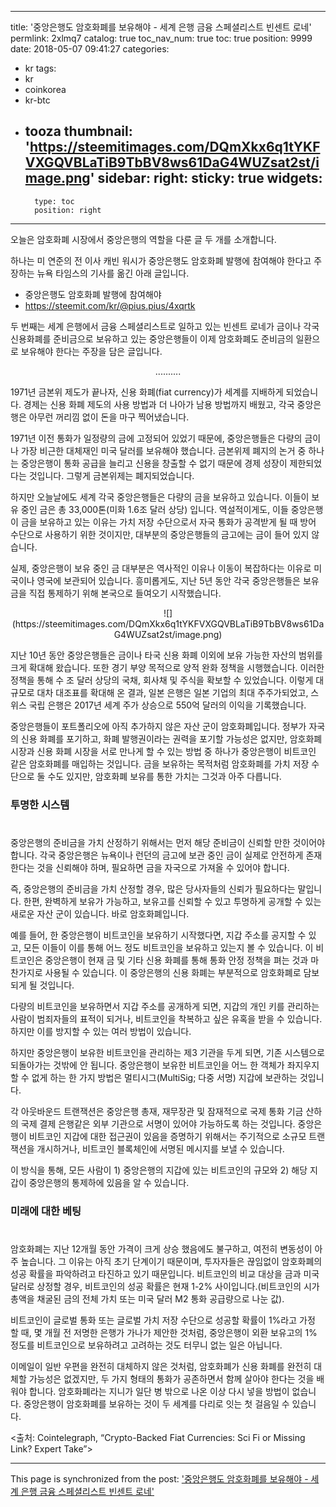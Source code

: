 
---
title: '중앙은행도 암호화폐를 보유해야 - 세계 은행 금융 스페셜리스트 빈센트 로네'
permlink: 2xlmq7
catalog: true
toc_nav_num: true
toc: true
position: 9999
date: 2018-05-07 09:41:27
categories:
- kr
tags:
- kr
- coinkorea
- kr-btc
- tooza
thumbnail: 'https://steemitimages.com/DQmXkx6q1tYKFVXGQVBLaTiB9TbBV8ws61DaG4WUZsat2st/image.png'
sidebar:
    right:
        sticky: true
widgets:
    -
        type: toc
        position: right
---


오늘은 암호화폐 시장에서 중앙은행의 역할을 다룬 글 두 개를 소개합니다.

하나는 미 연준의 전 이사 캐빈 워시가 중앙은행도 암호화폐 발행에 참여해야 한다고 주장하는 뉴욕 타임스의 기사를 옮긴 아래 글입니다.

- 중앙은행도 암호화폐 발행에 참여해야
- https://steemit.com/kr/@pius.pius/4xqrtk

두 번째는 세계 은행에서 금융 스페셜리스트로 일하고 있는 빈센트 로네가 금이나 각국 신용화폐를 준비금으로 보유하고 있는 중앙은행들이 이제 암호화폐도 준비금의 일환으로 보유해야 한다는 주장을 담은 글입니다.

<center>
..........
</center>


1971년 금본위 제도가 끝나자, 신용 화폐(fiat currency)가 세계를 지배하게 되었습니다.  경제는 신용 화폐 제도의 사용 방법과 더 나아가 남용 방법까지 배웠고, 각국 중앙은행은 아무런 꺼리낌 없이 돈을 마구 찍어냈습니다. 

1971년 이전 통화가 일정량의 금에 고정되어 있었기 때문에, 중앙은행들은  다량의 금이나 가장 비근한 대체재인 미국 달러를 보유해야 했습니다. 금본위제 폐지의 논거 중 하나는 중앙은행이 통화 공급을 늘리고 신용을 창출할 수 없기 때문에 경제 성장이 제한되었다는 것입니다. 그렇게 금본위제는 폐지되었습니다.

하지만 오늘날에도 세계 각국 중앙은행들은 다량의 금을 보유하고 있습니다.  이들이 보유 중인 금은 총 33,000톤(미화 1.6조 달러 상당) 입니다.  역설적이게도, 이들 중앙은행이 금을 보유하고 있는 이유는 가치 저장 수단으로서 자국 통화가 공격받게 될 때 방어 수단으로 사용하기 위한 것이지만, 대부분의 중앙은행들의 금고에는 금이 들어 있지 않습니다. 

실제, 중앙은행이 보유 중인 금 대부분은 역사적인 이유나 이동이 복잡하다는 이유로  미국이나 영국에 보관되어 있습니다.  흥미롭게도, 지난 5년 동안 각국 중앙은행들은 보유 금을 직접 통제하기 위해 본국으로 들여오기 시작했습니다.

<center>
![](https://steemitimages.com/DQmXkx6q1tYKFVXGQVBLaTiB9TbBV8ws61DaG4WUZsat2st/image.png)
</center>

지난 10년 동안 중앙은행들은 금이나 타국 신용 화폐 이외에 보유 가능한 자산의 범위를 크게 확대해 왔습니다.  또한 경기 부양 목적으로 양적 완화 정책을 시행했습니다. 이러한 정책을 통해 수 조 달러 상당의 국채, 회사채 및 주식을 확보할 수 있었습니다. 이렇게 대규모로 대차 대조표를 확대해 온 결과, 일본 은행은 일본 기업의 최대 주주가되었고, 스위스 국립 은행은 2017년 세계 주가 상승으로 550억 달러의 이익을 기록했습니다.

중앙은행들이 포트폴리오에 아직 추가하지 않은 자산 군이 암호화폐입니다. 정부가 자국의 신용 화폐를 포기하고, 화폐 발행권이라는 권력을 포기할 가능성은 없지만, 암호화폐 시장과 신용 화폐 시장을 서로 만나게 할 수 있는 방법 중 하나가 중앙은행이 비트코인 같은 암호화폐를 매입하는 것입니다. 금을 보유하는 목적처럼 암호화폐를 가치 저장 수단으로 둘 수도 있지만, 암호화폐 보유를 통한 가치는 그것과 아주 다릅니다. 

### 투명한 시스템
#
중앙은행의 준비금을 가치 산정하기 위해서는 먼저 해당 준비금이 신뢰할 만한 것이어야 합니다. 각국 중앙은행은 뉴욕이나 런던의 금고에 보관 중인 금이 실제로 안전하게 존재한다는 것을 신뢰해야 하며, 필요하면 금을 자국으로 가져올 수 있어야 합니다. 

즉, 중앙은행의 준비금을 가치 산정할 경우, 많은 당사자들의 신뢰가 필요하다는 말입니다.  한편, 완벽하게 보유가 가능하고, 보유고를 신뢰할 수 있고 투명하게 공개할 수 있는 새로운 자산 군이 있습니다.  바로 암호화폐입니다. 

예를 들어, 한 중앙은행이 비트코인을 보유하기 시작했다면, 지갑 주소를 공지할 수 있고, 모든 이들이 이를 통해 어느 정도 비트코인을 보유하고 있는지 볼 수 있습니다.  이 비트코인은 중앙은행이 현재 금 및 기타 신용 화폐를 통해 통화 안정 정책을 펴는 것과 마찬가지로 사용될 수 있습니다. 이 중앙은행의 신용 화폐는 부분적으로 암호화폐로 담보되게 될 것입니다.

다량의 비트코인을 보유하면서 지갑 주소를 공개하게 되면, 지갑의 개인 키를 관리하는 사람이 범죄자들의 표적이 되거나, 비트코인을 착복하고 싶은 유혹을 받을 수 있습니다.  하지만 이를 방지할 수 있는 여러 방법이 있습니다.

하지만 중앙은행이 보유한 비트코인을 관리하는 제3 기관을 두게 되면, 기존 시스템으로 되돌아가는 것밖에 안 됩니다.  중앙은행이 보유한 비트코인을 어느 한 객체가 좌지우지 할 수 없게 하는 한 가지 방법은 멀티시그(MultiSig; 다중 서명) 지갑에 보관하는  것입니다. 

각 아웃바운드 트랜잭션은 중앙은행 총재, 재무장관 및 잠재적으로 국제 통화 기금 산하의 국제 결제 은행같은 외부 기관으로 서명이 있어야 가능하도록 하는 것입니다.  중앙은행이 비트코인 지갑에 대한 접근권이 있음을 증명하기 위해서는 주기적으로 소규모 트랜잭션을 개시하거나, 비트코인 블록체인에 서명된 메시지를 보낼 수 있습니다. 

이 방식을 통해, 모든 사람이 1) 중앙은행의 지갑에 있는 비트코인의 규모와 2) 해당 지갑이 중앙은행의 통제하에 있음을 알 수 있습니다.

### 미래에 대한 베팅
#
암호화폐는 지난 12개월 동안 가격이 크게 상승 했음에도 불구하고, 여전히 변동성이 아주 높습니다.  그 이유는 아직 초기 단계이기 때문이며, 투자자들은 끊임없이 암호화폐의 성공 확률을 파악하려고 타진하고 있기 때문입니다.  비트코인의 비교 대상을 금과 미국 달러로 상정할 경우, 비트코인의 성공 확률은 현재 1-2% 사이입니다.(비트코인의 시가총액을 채굴된 금의 전체 가치 또는 미국 달러 M2 통화 공급량으로 나눈 값).

비트코인이 글로벌 통화 또는 글로벌 가치 저장 수단으로  성공할 확률이 1%라고 가정 할 때, 몇 개월 전 저명한 은행가 가나가 제안한 것처럼, 중앙은행이 외환 보유고의 1% 정도를 비트코인으로 보유하려고 고려하는 것도 터무니 없는 일은 아닙니다.

이메일이 일반 우편을 완전히 대체하지 않은 것처럼, 암호화폐가 신용 화폐를 완전히 대체할 가능성은 없겠지만, 두 가지 형태의 통화가 공존하면서 함께 살아야 한다는 것을 배워야 합니다.  암호화폐라는 지니가 일단 병 밖으로 나온 이상 다시 넣을 방법이 없습니다.  중앙은행이 암호화폐를 보유하는 것이 두 세계를 다리로 잇는 첫 걸음일 수 있습니다. 

<출처: Cointelegraph, “Crypto-Backed Fiat Currencies: Sci Fi or Missing Link? Expert Take”>

- - -

This page is synchronized from the post: ['중앙은행도 암호화폐를 보유해야 - 세계 은행 금융 스페셜리스트 빈센트 로네'](https://steemit.com/@pius.pius/2xlmq7)
